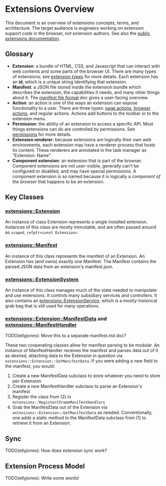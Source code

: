 # Extensions Overview

This document is an overview of extensions concepts, terms, and architecture.
The target audience is engineers working on extension support code in the
browser, *not* extension authors. See also the [public extensions
documentation].

## Glossary

* **Extension**: a bundle of HTML, CSS, and Javascript that can interact with
  web contents and some parts of the browser UI. There are many types of
  extensions; see [extension types] for more details. Each extension has an
  **id**, which is a unique string identifying that extension.
* **Manifest**: a JSON file stored inside the extension bundle which describes
  the extension, the capabilities it needs, and many other things about it. The
  [manifest file format] doc gives a user-facing overview.
* **Action**: an action is one of the ways an extension can expose
  functionality to a user. There are three types: [page actions],
  [browser actions], and regular actions. Actions add buttons to the toolbar or
  to the extension menu.
* **Permission**: the ability of an extension to access a specific API. Most
  things extensions can do are controlled by permissions. See [permissions]
  for more details.
* **Extension renderer**: because extensions are logically their own web
  environments, each extension may have a renderer process that hosts its
  content. These renderers are annotated in the task manager as
  "Extension: Name".
* **Component extension**: an extension that is part of the browser. Component
  extensions are not user-visible, generally can't be configured or disabled,
  and may have special permissions. A component extension is so named because it
  is logically a *component of the browser* that happens to be an extension.

## Key Classes

### [extensions::Extension]

An instance of class Extension represents a single installed extension.
Instances of this class are mostly immutable, and are often passed around as
`scoped_refptr<const Extension>`.

### [extensions::Manifest]

An instance of this class represents the manifest of an Extension. An Extension
has (and owns) exactly one Manifest. The Manifest contains the parsed JSON data
from an extension's manifest.json.

### [extensions::ExtensionSystem]

An instance of this class manages much of the state needed to manipulate and use
extensions. It controls many subsidiary services and controllers. It also
contains an [extensions::ExtensionService], which is a mostly-historical grab
bag that is still used for many operations.

### [extensions::Extension::ManifestData] and [extensions::ManifestHandler]

TODO(ellyjones): Move this to a separate manifest.md doc?

These two cooperating classes allow for manifest parsing to be modular. An
instance of ManifestHandler receives the manifest and parses data out of it as
desired, attaching data to the Extension in question via
`extensions::Extension::SetManifestData`. If you were adding a new field to the
manifest, you would:

1. Create a new ManifestData subclass to store whatever you need to store
   per-Extension
2. Create a new ManifestHandler subclass to parse an Extension's manifest
3. Register the class from (2) in `extensions::RegisterChromeManifestHandlers`
4. Grab the ManifestData out of the Extension via
   `extensions::Extension::GetManifestData` as needed. Conventionally, one adds
   a static method to the ManifestData subclass from (1) to retrieve it from an
   Extension.

## Sync

TODO(ellyjones): How does extension sync work?

## Extension Process Model

TODO(ellyjones): Write some words!

[browser actions]: https://developer.chrome.com/extensions/browserAction
[extension types]: extension_and_app_types.md
[manifest file format]: https://developer.chrome.com/extensions/manifest
[page actions]: https://developer.chrome.com/extensions/pageAction
[permissions]: permissions.md
[public extensions documentation]: https://developer.chrome.com/extensions

[extensions::Extension::ManifestData]: https://cs.chromium.org/chromium/src/extensions/common/extension.h
[extensions::ExtensionService]: https://cs.chromium.org/chromium/src/chrome/browser/extensions/extension_service.h
[extensions::ExtensionSystem]: https://cs.chromium.org/chromium/src/extensions/browser/extension_system.h
[extensions::Extension]: https://cs.chromium.org/chromium/src/extensions/common/extension.h
[extensions::ManifestHandler]: https://cs.chromium.org/chromium/src/extensions/common/manifest_handler.h
[extensions::Manifest]: https://cs.chromium.org/chromium/src/extensions/common/manifest.h
